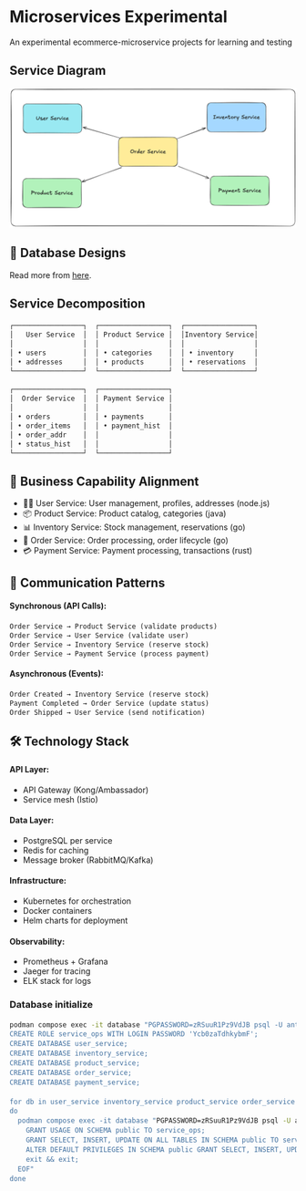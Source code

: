 # Microservices Experimental

An experimental ecommerce-microservice projects for learning and testing

## Service Diagram

![Service Diagram](./services.png)

## 🎨 Database Designs

Read more from [here](./sql_generated_example.sql).

## Service Decomposition

```
┌─────────────────┐  ┌─────────────────┐  ┌─────────────────┐
│   User Service  │  │ Product Service │  │Inventory Service│
│                 │  │                 │  │                 │
│ • users         │  │ • categories    │  │ • inventory     │
│ • addresses     │  │ • products      │  │ • reservations  │
└─────────────────┘  └─────────────────┘  └─────────────────┘

┌─────────────────┐  ┌─────────────────┐
│  Order Service  │  │ Payment Service │
│                 │  │                 │
│ • orders        │  │ • payments      │
│ • order_items   │  │ • payment_hist  │
│ • order_addr    │  │                 │
│ • status_hist   │  │                 │
└─────────────────┘  └─────────────────┘
```

## 💼 Business Capability Alignment

- 🧑‍💼 User Service: User management, profiles, addresses (node.js)
- 📦 Product Service: Product catalog, categories (java)
- 📊 Inventory Service: Stock management, reservations (go)
- 🛒 Order Service: Order processing, order lifecycle (go)
- 💳 Payment Service: Payment processing, transactions (rust) 

## 🔄 Communication Patterns

#### Synchronous (API Calls):
```
Order Service → Product Service (validate products)
Order Service → User Service (validate user)
Order Service → Inventory Service (reserve stock)
Order Service → Payment Service (process payment)
```

#### Asynchronous (Events):
```
Order Created → Inventory Service (reserve stock)
Payment Completed → Order Service (update status)
Order Shipped → User Service (send notification)
```

## 🛠️ Technology Stack

#### API Layer:

- API Gateway (Kong/Ambassador)
- Service mesh (Istio)

#### Data Layer:

- PostgreSQL per service
- Redis for caching
- Message broker (RabbitMQ/Kafka)

#### Infrastructure:

- Kubernetes for orchestration
- Docker containers
- Helm charts for deployment

#### Observability:

- Prometheus + Grafana
- Jaeger for tracing
- ELK stack for logs

### Database initialize

```bash
podman compose exec -it database "PGPASSWORD=zRSuuR1Pz9VdJB psql -U antman -d postgres <<EOF
CREATE ROLE service_ops WITH LOGIN PASSWORD 'Ycb0zaTdhkybmF';
CREATE DATABASE user_service;
CREATE DATABASE inventory_service;
CREATE DATABASE product_service;
CREATE DATABASE order_service;
CREATE DATABASE payment_service;

for db in user_service inventory_service product_service order_service payment_service
do
  podman compose exec -it database "PGPASSWORD=zRSuuR1Pz9VdJB psql -U antman -d "$db" <<EOF
    GRANT USAGE ON SCHEMA public TO service_ops;
    GRANT SELECT, INSERT, UPDATE ON ALL TABLES IN SCHEMA public TO service_ops;
    ALTER DEFAULT PRIVILEGES IN SCHEMA public GRANT SELECT, INSERT, UPDATE ON TABLES TO service_ops;
    exit && exit;
  EOF"
done
```